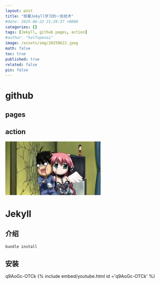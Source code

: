 ```yaml
---
layout: post
title: "部署Jekyll学习的一些技术"
#date: 2025-06-22 21:29:37 +0800
categories: []
tags: [Jekyll, github pages, action]
#author: "halfopenai"
image: /assets/img/20250622.jpeg
math: false
toc: true
published: true
related: false
pin: false
---
```


# github
## pages
## action
[![天降之物](assets/img/20250622.jpeg "天降之物")](https://google.com)

# Jekyll
## 介绍
```ruby
bundle install
```
## 安装

q9AoGc-OTCk
{% include embed/youtube.html id ='q9AoGc-OTCk' %}

